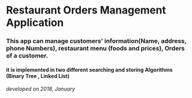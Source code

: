 # Restaurant Orders Management Application
 
### This app can manage customers' information(Name, address, phone Numbers), restaurant menu (foods and prices), Orders of a customer.

#### it is implemented in two different searching and storing Algorithms (Binary Tree , Linked List)

*developed on 2018, January*
